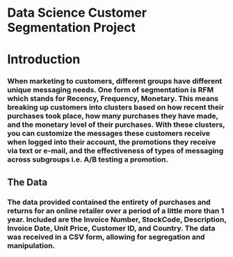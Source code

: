 # Data Science Customer Segmentation Project
# Introduction
### When marketing to customers, different groups have different unique messaging needs. One form of segmentation is RFM which stands for Recency, Frequency, Monetary. This means breaking up customers into clusters based on how recent their purchases took place, how many purchases they have made, and the monetary level of their purchases. With these clusters, you can customize the messages these customers receive when logged into their account, the promotions they receive via text or e-mail, and the effectiveness of types of messaging across subgroups i.e. A/B testing a promotion. 
## The Data
### The data provided contained the entirety of purchases and returns for an online retailer over a period of a little more than 1 year. Included are the Invoice Number, StockCode, Description, Invoice Date, Unit Price, Customer ID, and Country. The data was received in a CSV form, allowing for segregation and manipulation.
